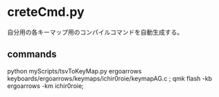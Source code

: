 # creteCmd.py

自分用の各キーマップ用のコンパイルコマンドを自動生成する。


## commands

python myScripts/tsvToKeyMap.py ergoarrows keyboards/ergoarrows/keymaps/ichir0roie/keymapAG.c ; qmk flash -kb ergoarrows -km ichir0roie;


